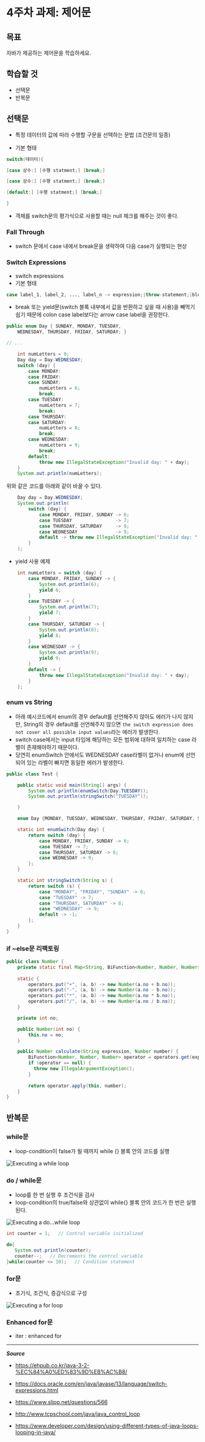 # 4주차 과제: 제어문



## 목표

자바가 제공하는 제어문을 학습하세요.



## 학습할 것

- 선택문
- 반복문



## 선택문

- 특정 데이터의 값에 따라 수행할 구문을 선택하는 문법 (조건문의 일종)

- 기본 형태

```java
switch(데이터){

[case 상수:] [수행 statment;] [break;]

[case 상수:] [수행 statment;] [break;]

[default:] [수행 statment;] [break;]

}
```

- 객체를 switch문의 평가식으로 사용할 때는 null 체크를 해주는 것이 좋다.



### Fall Through

- switch 문에서 case 내에서 break문을 생략하여 다음 case가 실행되는 현상



### Switch Expressions

- switch expressions
- 기본 형태

```java
case label_1, label_2, ..., label_n -> expression;|throw-statement;|block 
```

- break 또는 yield문(switch 블록 내부에서 값을 반환하고 싶을 때 사용)을 빼먹기 쉽기 때문에 colon case label보다는 arrow case label을 권장한다.

```java
public enum Day { SUNDAY, MONDAY, TUESDAY,
    WEDNESDAY, THURSDAY, FRIDAY, SATURDAY; }

// ...

    int numLetters = 0;
    Day day = Day.WEDNESDAY;
    switch (day) {
        case MONDAY:
        case FRIDAY:
        case SUNDAY:
            numLetters = 6;
            break;
        case TUESDAY:
            numLetters = 7;
            break;
        case THURSDAY:
        case SATURDAY:
            numLetters = 8;
            break;
        case WEDNESDAY:
            numLetters = 9;
            break;
        default:
            throw new IllegalStateException("Invalid day: " + day);
    }
    System.out.println(numLetters);
```

위와 같은 코드를 아래와 같이 바꿀 수 있다.

```java
    Day day = Day.WEDNESDAY;    
    System.out.println(
        switch (day) {
            case MONDAY, FRIDAY, SUNDAY -> 6;
            case TUESDAY                -> 7;
            case THURSDAY, SATURDAY     -> 8;
            case WEDNESDAY              -> 9;
            default -> throw new IllegalStateException("Invalid day: " + day);
        }
    );    
```

- yield 사용 예제

```java
    int numLetters = switch (day) {
        case MONDAY, FRIDAY, SUNDAY -> {
            System.out.println(6);
            yield 6;
        }
        case TUESDAY -> {
            System.out.println(7);
            yield 7;
        }
        case THURSDAY, SATURDAY -> {
            System.out.println(8);
            yield 8;
        }
        case WEDNESDAY -> {
            System.out.println(9);
            yield 9;
        }
        default -> {
            throw new IllegalStateException("Invalid day: " + day);
        }
    };  
```



### enum vs String

- 아래 예시코드에서 enum의 경우 default를 선언해주지 않아도 에러가 나지 않지만, String의 경우 default를 선언해주지 않으면 `the switch expression does not cover all possible input values`라는 에러가 발생한다.
- switch case에서는 input 타입에 해당하는 모든 범위에 대하여 일치하는 case 라벨이 존재해야하기 때문이다.
- 당연히 enumSwitch 안에서도 WEDNESDAY case라벨이 없거나 enum에 선언되어 있는 라벨이 빠지면 동일한 에러가 발생한다.

```java
public class Test {

    public static void main(String[] args) {
        System.out.println(enumSwitch(Day.TUESDAY));
        System.out.println(stringSwitch("TUESDAY"));

    }

    enum Day {MONDAY, TUESDAY, WEDNESDAY, THURSDAY, FRIDAY, SATURDAY, SUNDAY}

    static int enumSwitch(Day day) {
        return switch (day) {
            case MONDAY, FRIDAY, SUNDAY -> 6;
            case TUESDAY -> 7;
            case THURSDAY, SATURDAY -> 8;
            case WEDNESDAY -> 9;
        };
    }

    static int stringSwitch(String s) {
        return switch (s) {
            case "MONDAY", "FRIDAY", "SUNDAY" -> 6;
            case "TUESDAY" -> 7;
            case "THURSDAY, SATURDAY" -> 8;
            case "WEDNESDAY" -> 9;
            default -> -1;
        };
    }
}
```



### if ~else문 리팩토링

```java
public class Number {
    private static final Map<String, BiFunction<Number, Number, Number>> operators = new HashMap<>();
    
    static {
        operators.put("+", (a, b) -> new Number(a.no + b.no));
        operators.put("-", (a, b) -> new Number(a.no - b.no));
        operators.put("*", (a, b) -> new Number(a.no * b.no));
        operators.put("/", (a, b) -> new Number(a.no / b.no));
    }

    private int no;

    public Number(int no) {
        this.no = no;
    }

    public Number calculate(String expression, Number number) {
        BiFunction<Number, Number, Number> operator = operators.get(expression);
        if (operator == null) {
          throw new IllegalArgumentException();
        }
        
        return operator.apply(this, number);
    }
}
```



## 반복문

### while문

- loop-condition이 false가 될 때까지 while {} 블록 안의 코드를 실행

![Executing a while loop](https://devcomprd.wpengine.com/wp-content/uploads/2021/03/Loop1.jpg)

### do / while문

- loop를 한 번 실행 후 조건식을 검사
- loop-condition의 true/false와 상관없이 while{} 블록 안의 코드가 한 번은 실행된다.

![Executing a do...while loop](https://devcomprd.wpengine.com/wp-content/uploads/2021/03/Loop3.jpg)

```java
int counter = 1;   // Control variable initialized

do{
   System.out.println(counter);
   counter--;   // Decrements the control variable
}while(counter <= 10);   // Condition statement
```



### for문

- 초기식, 조건식, 증감식으로 구성

![Executing a for loop](https://devcomprd.wpengine.com/wp-content/uploads/2021/03/Loop2.jpg)

### Enhanced for문

- iter : enhanced for



---

***Source***

- https://ehpub.co.kr/java-3-2-%EC%84%A0%ED%83%9D%EB%AC%B8/

- https://docs.oracle.com/en/java/javase/13/language/switch-expressions.html

- https://www.slipp.net/questions/566
- http://www.tcpschool.com/java/java_control_loop

- https://www.developer.com/design/using-different-types-of-java-loops-looping-in-java/